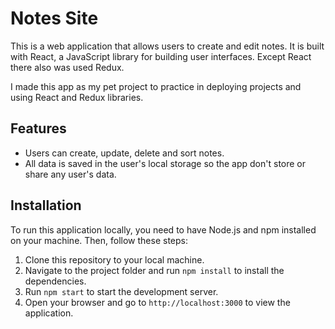 # Notes Site

This is a web application that allows users to create and edit notes. It is built with React, a JavaScript library for building user interfaces. Except React there also was used Redux.

I made this app as my pet project to practice in deploying projects and using React and Redux libraries.

## Features

- Users can create, update, delete and sort notes.
- All data is saved in the user's local storage so the app don't store or share any user's data.

## Installation

To run this application locally, you need to have Node.js and npm installed on your machine. Then, follow these steps:

1. Clone this repository to your local machine.
2. Navigate to the project folder and run `npm install` to install the dependencies.
3. Run `npm start` to start the development server.
4. Open your browser and go to `http://localhost:3000` to view the application.